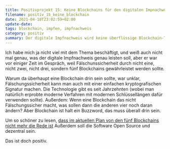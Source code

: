 ```yaml
---
title: Positivprojekt 15: Keine Blockchains für den digitalen Impnachweis
filename: positiv_15_keine_blockchain
date: 2021-04-18T23:02:59+02:00
update-date:
tags: blockchain, impfen, impfnachweis
category: positiv
summary: Der digitale Impfnachweis wird keine überflüssige Blockchain-Technologie haben. Das ist gut.
---
```


Ich habe mich ja nicht viel mit dem Thema beschäftigt, und weiß auch nicht mal genau, was der digitale Impfnachweis genau leisten soll, aber er war vor einiger Zeit im Gespräch, weil Fälschunssicherheit durch nicht eine, nicht zwei, nicht drei, sondern fünf Blockchains gewährleistet werden sollte.

Warum da überhaupt eine Blockchain drin sein sollte, war unklar, Fälschungssicherheit kann man auch mit einer einfachen kryptografischen Signatur machen. Die Technologie gibt es seit Jahrzehnten (wobei man natürlich erprobte moderne Verfahren mit modernen Schlüssellängen dafür verwenden sollte). Außerdem: Wenn eine Blockchain das nicht Fälschungssicher macht, was sollen dann die anderen vier noch daran ändern? Aber Blockchain ist halt ein Buzzword, das muss überall drin sein.

Um so schöner zu lesen, [dass im aktuellen Plan von den fünf Blockchains nicht mehr die Rede ist](https://netzpolitik.org/2021/corona-warn-app-digitaler-impfnachweis-wird-dezentral-und-open-source/)  Außerdem soll die Software Open Source und dezentral sein.

Das ist doch positiv.
